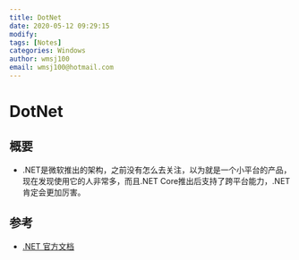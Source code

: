 ```yaml
---
title: DotNet
date: 2020-05-12 09:29:15
modify: 
tags: [Notes]
categories: Windows
author: wmsj100
email: wmsj100@hotmail.com
---
```


# DotNet

## 概要

- .NET是微软推出的架构，之前没有怎么去关注，以为就是一个小平台的产品，现在发现使用它的人非常多，而且.NET Core推出后支持了跨平台能力，.NET肯定会更加厉害。

## 参考

- [.NET 官方文档](https://docs.microsoft.com/zh-cn/dotnet/standard/components)
